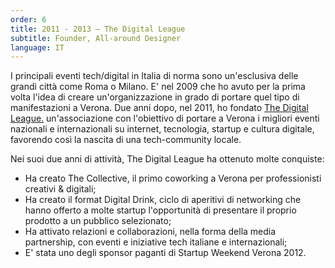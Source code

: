 ```yaml
---
order: 6
title: 2011 - 2013 — The Digital League
subtitle: Founder, All-around Designer
language: IT
---
```


I principali eventi tech/digital in Italia di norma sono un&#39;esclusiva delle grandi citt&agrave; come Roma o Milano. E&#39; nel 2009 che ho avuto per la prima volta l&#39;idea di creare un&#39;organizzazione in grado di portare quel tipo di manifestazioni a Verona. Due anni dopo, nel 2011, ho fondato <a href="/archive/the-digital-league/">The Digital League.</a> un&#39;associazione con l&#39;obiettivo di portare a Verona i migliori eventi nazionali e internazionali su internet, tecnologia, startup e cultura digitale, favorendo cos&igrave; la nascita di una tech-community locale. </p><p>Nei suoi due anni di attivit&agrave;, The Digital League ha ottenuto molte conquiste:</p><ul><li>Ha creato The Collective, il primo coworking a Verona per professionisti creativi &amp; digitali;</li><li>Ha creato il format Digital Drink, ciclo di aperitivi di networking che hanno offerto a molte startup l&#39;opportunit&agrave; di presentare il proprio prodotto a un pubblico selezionato;</li><li>Ha attivato relazioni e collaborazioni, nella forma della media partnership, con eventi e iniziative tech italiane e internazionali;</li><li>E&#39; stata uno degli sponsor paganti di Startup Weekend Verona 2012.</li></ul>
